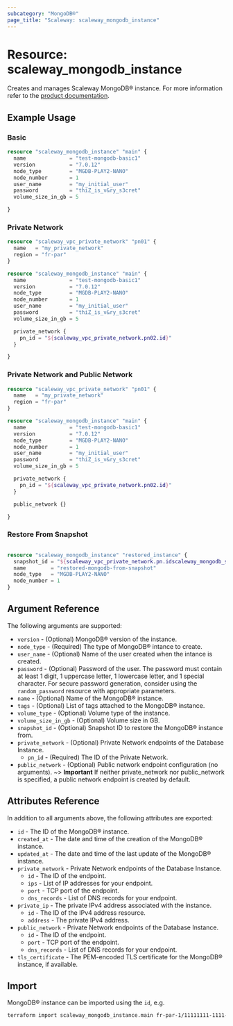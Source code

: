 ```yaml
---
subcategory: "MongoDB®"
page_title: "Scaleway: scaleway_mongodb_instance"
---
```


# Resource: scaleway_mongodb_instance

Creates and manages Scaleway MongoDB® instance.
For more information refer to the [product documentation](https://www.scaleway.com/en/docs/managed-mongodb-databases/).

## Example Usage

### Basic

```terraform
resource "scaleway_mongodb_instance" "main" {
  name              = "test-mongodb-basic1"
  version           = "7.0.12"
  node_type         = "MGDB-PLAY2-NANO"
  node_number       = 1
  user_name         = "my_initial_user"
  password          = "thiZ_is_v&ry_s3cret"
  volume_size_in_gb = 5

}
```

### Private Network

```terraform
resource "scaleway_vpc_private_network" "pn01" {
  name   = "my_private_network"
  region = "fr-par"
}

resource "scaleway_mongodb_instance" "main" {
  name              = "test-mongodb-basic1"
  version           = "7.0.12"
  node_type         = "MGDB-PLAY2-NANO"
  node_number       = 1
  user_name         = "my_initial_user"
  password          = "thiZ_is_v&ry_s3cret"
  volume_size_in_gb = 5

  private_network {
    pn_id = "${scaleway_vpc_private_network.pn02.id}"
  }

}
```

### Private Network and Public Network

```terraform
resource "scaleway_vpc_private_network" "pn01" {
  name   = "my_private_network"
  region = "fr-par"
}

resource "scaleway_mongodb_instance" "main" {
  name              = "test-mongodb-basic1"
  version           = "7.0.12"
  node_type         = "MGDB-PLAY2-NANO"
  node_number       = 1
  user_name         = "my_initial_user"
  password          = "thiZ_is_v&ry_s3cret"
  volume_size_in_gb = 5

  private_network {
    pn_id = "${scaleway_vpc_private_network.pn02.id}"
  }

  public_network {}

}
```


### Restore From Snapshot

```terraform

resource "scaleway_mongodb_instance" "restored_instance" {
  snapshot_id = "${scaleway_vpc_private_network.pn.idscaleway_mongodb_snapshot.main_snapshot.id}"
  name        = "restored-mongodb-from-snapshot"
  node_type   = "MGDB-PLAY2-NANO"
  node_number = 1
}
```

## Argument Reference

The following arguments are supported:

- `version` - (Optional) MongoDB® version of the instance.
- `node_type` - (Required) The type of MongoDB® intance to create.
- `user_name` - (Optional) Name of the user created when the intance is created.
- `password` - (Optional) Password of the user. The password must contain at least 1 digit, 1 uppercase letter, 1 lowercase letter, and 1 special character. For secure password generation, consider using the `random_password` resource with appropriate parameters.
- `name` - (Optional) Name of the MongoDB® instance.
- `tags` - (Optional) List of tags attached to the MongoDB® instance.
- `volume_type` - (Optional) Volume type of the instance.
- `volume_size_in_gb` - (Optional) Volume size in GB.
- `snapshot_id` - (Optional) Snapshot ID to restore the MongoDB® instance from.
- `private_network` - (Optional) Private Network endpoints of the Database Instance.
    - `pn_id` - (Required) The ID of the Private Network.
- `public_network` - (Optional) Public network endpoint configuration (no arguments).
~> **Important** If neither private_network nor public_network is specified, a public network endpoint is created by default.


## Attributes Reference

In addition to all arguments above, the following attributes are exported:

- `id` - The ID of the MongoDB® instance.
- `created_at` - The date and time of the creation of the MongoDB® instance.
- `updated_at` - The date and time of the last update of the MongoDB® instance.
- `private_network` - Private Network endpoints of the Database Instance.
    - `id` - The ID of the endpoint.
    - `ips` - List of IP addresses for your endpoint.
    - `port` - TCP port of the endpoint.
    - `dns_records` - List of DNS records for your endpoint.
- `private_ip` - The private IPv4 address associated with the instance.
    - `id` - The ID of the IPv4 address resource.
    - `address` - The private IPv4 address.
- `public_network` - Private Network endpoints of the Database Instance.
    - `id` - The ID of the endpoint.
    - `port` - TCP port of the endpoint.
    - `dns_records` - List of DNS records for your endpoint.
- `tls_certificate` - The PEM-encoded TLS certificate for the MongoDB® instance, if available.

## Import

MongoDB® instance can be imported using the `id`, e.g.

```bash
terraform import scaleway_mongodb_instance.main fr-par-1/11111111-1111-1111-1111-111111111111
```
